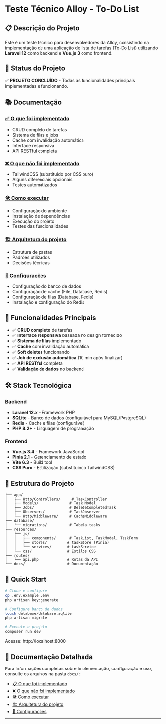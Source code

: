 # Teste Técnico Alloy - To-Do List

## 📋 Descrição do Projeto

Este é um teste técnico para desenvolvedores da Alloy, consistindo na implementação de uma aplicação de lista de tarefas (To-Do List) utilizando **Laravel 12** como backend e **Vue.js 3** como frontend.

## 🚀 Status do Projeto

✅ **PROJETO CONCLUÍDO** - Todas as funcionalidades principais implementadas e funcionando.

## 📚 Documentação

### [✅ O que foi implementado](./docs/IMPLEMENTADO.md)
- CRUD completo de tarefas
- Sistema de filas e jobs
- Cache com invalidação automática
- Interface responsiva
- API RESTful completa

### [❌ O que não foi implementado](./docs/NAO_IMPLEMENTADO.md)
- TailwindCSS (substituído por CSS puro)
- Alguns diferenciais opcionais
- Testes automatizados

### [🛠️ Como executar](./docs/COMO_EXECUTAR.md)
- Configuração do ambiente
- Instalação de dependências
- Execução do projeto
- Testes das funcionalidades

### [🏗️ Arquitetura do projeto](./docs/ARQUITETURA.md)
- Estrutura de pastas
- Padrões utilizados
- Decisões técnicas

### [🔧 Configurações](./docs/CONFIGURACOES.md)
- Configuração do banco de dados
- Configuração de cache (File, Database, Redis)
- Configuração de filas (Database, Redis)
- Instalação e configuração do Redis

## 🎯 Funcionalidades Principais

- ✅ **CRUD completo** de tarefas
- ✅ **Interface responsiva** baseada no design fornecido
- ✅ **Sistema de filas** implementado
- ✅ **Cache** com invalidação automática
- ✅ **Soft deletes** funcionando
- ✅ **Job de exclusão automática** (10 min após finalizar)
- ✅ **API RESTful** completa
- ✅ **Validação de dados** no backend

## 🛠️ Stack Tecnológica

### Backend
- **Laravel 12.x** - Framework PHP
- **SQLite** - Banco de dados (configurável para MySQL/PostgreSQL)
- **Redis** - Cache e filas (configurável)
- **PHP 8.2+** - Linguagem de programação

### Frontend
- **Vue.js 3.4** - Framework JavaScript
- **Pinia 2.1** - Gerenciamento de estado
- **Vite 6.3** - Build tool
- **CSS Puro** - Estilização (substituindo TailwindCSS)

## 📁 Estrutura do Projeto

```
├── app/
│   ├── Http/Controllers/     # TaskController
│   ├── Models/              # Task Model
│   ├── Jobs/                # DeleteCompletedTask
│   ├── Observers/           # TaskObserver
│   └── Http/Middleware/     # CacheMiddleware
├── database/
│   └── migrations/          # Tabela tasks
├── resources/
│   ├── js/
│   │   ├── components/      # TaskList, TaskModal, TaskForm
│   │   ├── stores/         # taskStore (Pinia)
│   │   └── services/       # taskService
│   └── css/                # Estilos CSS
├── routes/
│   └── api.php             # Rotas da API
└── docs/                   # Documentação
```

## 🚀 Quick Start

```bash
# Clone e configure
cp .env.example .env
php artisan key:generate

# Configure banco de dados
touch database/database.sqlite
php artisan migrate

# Execute o projeto
composer run dev
```

Acesse: http://localhost:8000

## 📖 Documentação Detalhada

Para informações completas sobre implementação, configuração e uso, consulte os arquivos na pasta `docs/`:

- [📋 O que foi implementado](./docs/IMPLEMENTADO.md)
- [❌ O que não foi implementado](./docs/NAO_IMPLEMENTADO.md)
- [🛠️ Como executar](./docs/COMO_EXECUTAR.md)
- [🏗️ Arquitetura do projeto](./docs/ARQUITETURA.md)
- [🔧 Configurações](./docs/CONFIGURACOES.md)

---

